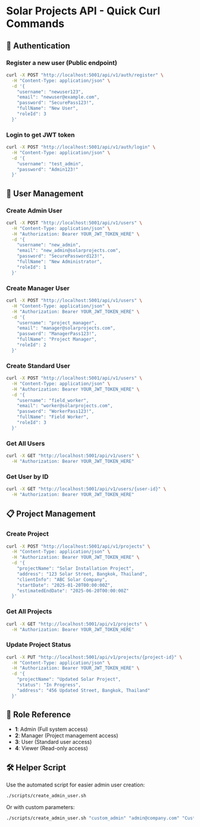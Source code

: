 # Solar Projects API - Quick Curl Commands

## 🔐 Authentication

### Register a new user (Public endpoint)
```bash
curl -X POST "http://localhost:5001/api/v1/auth/register" \
  -H "Content-Type: application/json" \
  -d '{
    "username": "newuser123",
    "email": "newuser@example.com",
    "password": "SecurePass123!",
    "fullName": "New User",
    "roleId": 3
  }'
```

### Login to get JWT token
```bash
curl -X POST "http://localhost:5001/api/v1/auth/login" \
  -H "Content-Type: application/json" \
  -d '{
    "username": "test_admin",
    "password": "Admin123!"
  }'
```

## 👥 User Management

### Create Admin User
```bash
curl -X POST "http://localhost:5001/api/v1/users" \
  -H "Content-Type: application/json" \
  -H "Authorization: Bearer YOUR_JWT_TOKEN_HERE" \
  -d '{
    "username": "new_admin",
    "email": "new_admin@solarprojects.com",
    "password": "SecurePassword123!",
    "fullName": "New Administrator",
    "roleId": 1
  }'
```

### Create Manager User
```bash
curl -X POST "http://localhost:5001/api/v1/users" \
  -H "Content-Type: application/json" \
  -H "Authorization: Bearer YOUR_JWT_TOKEN_HERE" \
  -d '{
    "username": "project_manager",
    "email": "manager@solarprojects.com",
    "password": "ManagerPass123!",
    "fullName": "Project Manager",
    "roleId": 2
  }'
```

### Create Standard User
```bash
curl -X POST "http://localhost:5001/api/v1/users" \
  -H "Content-Type: application/json" \
  -H "Authorization: Bearer YOUR_JWT_TOKEN_HERE" \
  -d '{
    "username": "field_worker",
    "email": "worker@solarprojects.com",
    "password": "WorkerPass123!",
    "fullName": "Field Worker",
    "roleId": 3
  }'
```

### Get All Users
```bash
curl -X GET "http://localhost:5001/api/v1/users" \
  -H "Authorization: Bearer YOUR_JWT_TOKEN_HERE"
```

### Get User by ID
```bash
curl -X GET "http://localhost:5001/api/v1/users/{user-id}" \
  -H "Authorization: Bearer YOUR_JWT_TOKEN_HERE"
```

## 📋 Project Management

### Create Project
```bash
curl -X POST "http://localhost:5001/api/v1/projects" \
  -H "Content-Type: application/json" \
  -H "Authorization: Bearer YOUR_JWT_TOKEN_HERE" \
  -d '{
    "projectName": "Solar Installation Project",
    "address": "123 Solar Street, Bangkok, Thailand",
    "clientInfo": "ABC Solar Company",
    "startDate": "2025-01-20T00:00:00Z",
    "estimatedEndDate": "2025-06-20T00:00:00Z"
  }'
```

### Get All Projects
```bash
curl -X GET "http://localhost:5001/api/v1/projects" \
  -H "Authorization: Bearer YOUR_JWT_TOKEN_HERE"
```

### Update Project Status
```bash
curl -X PUT "http://localhost:5001/api/v1/projects/{project-id}" \
  -H "Content-Type: application/json" \
  -H "Authorization: Bearer YOUR_JWT_TOKEN_HERE" \
  -d '{
    "projectName": "Updated Solar Project",
    "status": "In Progress",
    "address": "456 Updated Street, Bangkok, Thailand"
  }'
```

## 🔗 Role Reference
- **1**: Admin (Full system access)
- **2**: Manager (Project management access)  
- **3**: User (Standard user access)
- **4**: Viewer (Read-only access)

## 🛠 Helper Script
Use the automated script for easier admin user creation:
```bash
./scripts/create_admin_user.sh
```

Or with custom parameters:
```bash
./scripts/create_admin_user.sh "custom_admin" "admin@company.com" "Custom Administrator"
```
